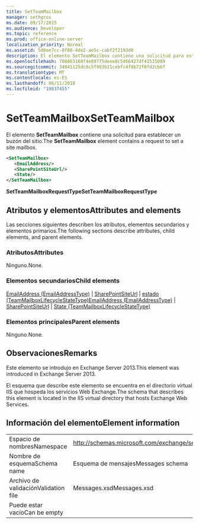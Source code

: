 ```yaml
---
title: SetTeamMailbox
manager: sethgros
ms.date: 09/17/2015
ms.audience: Developer
ms.topic: reference
ms.prod: office-online-server
localization_priority: Normal
ms.assetid: 5d6ee7cc-8f88-4de2-ae5c-cabf2f2193d0
description: El elemento SetTeamMailbox contiene una solicitud para establecer un buzón del sitio.
ms.openlocfilehash: 708863168f4e89775deee8c5d66427df41515089
ms.sourcegitcommit: 34041125dc8c5f993b21cebfc4f8b72f0fd2cb6f
ms.translationtype: MT
ms.contentlocale: es-ES
ms.lasthandoff: 06/11/2018
ms.locfileid: "19837455"
---
```

# <a name="setteammailbox"></a><span data-ttu-id="8c733-103">SetTeamMailbox</span><span class="sxs-lookup"><span data-stu-id="8c733-103">SetTeamMailbox</span></span>

<span data-ttu-id="8c733-104">El elemento **SetTeamMailbox** contiene una solicitud para establecer un buzón del sitio.</span><span class="sxs-lookup"><span data-stu-id="8c733-104">The **SetTeamMailbox** element contains a request to set a site mailbox.</span></span> 
  
```XML
<SetTeamMailbox>
   <EmailAddress/>
   <SharePointSiteUrl/>
   <State/>
</SetTeamMailbox>
```

 <span data-ttu-id="8c733-105">**SetTeamMailboxRequestType**</span><span class="sxs-lookup"><span data-stu-id="8c733-105">**SetTeamMailboxRequestType**</span></span>
## <a name="attributes-and-elements"></a><span data-ttu-id="8c733-106">Atributos y elementos</span><span class="sxs-lookup"><span data-stu-id="8c733-106">Attributes and elements</span></span>

<span data-ttu-id="8c733-107">Las secciones siguientes describen los atributos, elementos secundarios y elementos primarios.</span><span class="sxs-lookup"><span data-stu-id="8c733-107">The following sections describe attributes, child elements, and parent elements.</span></span>
  
### <a name="attributes"></a><span data-ttu-id="8c733-108">Atributos</span><span class="sxs-lookup"><span data-stu-id="8c733-108">Attributes</span></span>

<span data-ttu-id="8c733-109">Ninguno.</span><span class="sxs-lookup"><span data-stu-id="8c733-109">None.</span></span>
  
### <a name="child-elements"></a><span data-ttu-id="8c733-110">Elementos secundarios</span><span class="sxs-lookup"><span data-stu-id="8c733-110">Child elements</span></span>

<span data-ttu-id="8c733-111">[EmailAddress (EmailAddressType)](emailaddress-emailaddresstype.md) | [SharePointSiteUrl](sharepointsiteurl.md) | [estado (TeamMailboxLifecycleStateType)](state-teammailboxlifecyclestatetype.md)</span><span class="sxs-lookup"><span data-stu-id="8c733-111">[EmailAddress (EmailAddressType)](emailaddress-emailaddresstype.md) | [SharePointSiteUrl](sharepointsiteurl.md) | [State (TeamMailboxLifecycleStateType)](state-teammailboxlifecyclestatetype.md)</span></span>
  
### <a name="parent-elements"></a><span data-ttu-id="8c733-112">Elementos principales</span><span class="sxs-lookup"><span data-stu-id="8c733-112">Parent elements</span></span>

<span data-ttu-id="8c733-113">Ninguno.</span><span class="sxs-lookup"><span data-stu-id="8c733-113">None.</span></span>
  
## <a name="remarks"></a><span data-ttu-id="8c733-114">Observaciones</span><span class="sxs-lookup"><span data-stu-id="8c733-114">Remarks</span></span>

<span data-ttu-id="8c733-115">Este elemento se introdujo en Exchange Server 2013.</span><span class="sxs-lookup"><span data-stu-id="8c733-115">This element was introduced in Exchange Server 2013.</span></span>
  
<span data-ttu-id="8c733-116">El esquema que describe este elemento se encuentra en el directorio virtual IIS que hospeda los servicios Web Exchange.</span><span class="sxs-lookup"><span data-stu-id="8c733-116">The schema that describes this element is located in the IIS virtual directory that hosts Exchange Web Services.</span></span>
  
## <a name="element-information"></a><span data-ttu-id="8c733-117">Información del elemento</span><span class="sxs-lookup"><span data-stu-id="8c733-117">Element information</span></span>

|||
|:-----|:-----|
|<span data-ttu-id="8c733-118">Espacio de nombres</span><span class="sxs-lookup"><span data-stu-id="8c733-118">Namespace</span></span>  <br/> |http://schemas.microsoft.com/exchange/services/2006/messages  <br/> |
|<span data-ttu-id="8c733-119">Nombre de esquema</span><span class="sxs-lookup"><span data-stu-id="8c733-119">Schema name</span></span>  <br/> |<span data-ttu-id="8c733-120">Esquema de mensajes</span><span class="sxs-lookup"><span data-stu-id="8c733-120">Messages schema</span></span>  <br/> |
|<span data-ttu-id="8c733-121">Archivo de validación</span><span class="sxs-lookup"><span data-stu-id="8c733-121">Validation file</span></span>  <br/> |<span data-ttu-id="8c733-122">Messages.xsd</span><span class="sxs-lookup"><span data-stu-id="8c733-122">Messages.xsd</span></span>  <br/> |
|<span data-ttu-id="8c733-123">Puede estar vacío</span><span class="sxs-lookup"><span data-stu-id="8c733-123">Can be empty</span></span>  <br/> ||
   

